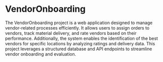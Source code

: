 # VendorOnboarding

The VendorOnboarding project is a web application designed to manage vendor-related processes efficiently. It allows users to assign orders to vendors, track material delivery, and rate vendors based on their performance. Additionally, the system enables the identification of the best vendors for specific locations by analyzing ratings and delivery data. This project leverages a structured database and API endpoints to streamline vendor onboarding and evaluation.
